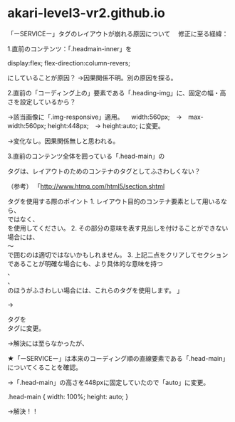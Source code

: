 # akari-level3-vr2.github.io

「ーSERVICEー」タグのレイアウトが崩れる原因について
　修正に至る経緯：


1.直前のコンテンツ：「.headmain-inner」を

display:flex;
flex-direction:column-revers;

にしていることが原因？
→因果関係不明。別の原因を探る。

2.直前の「コーディング上の」要素である「.heading-img」に、固定の幅・高さを設定しているから？

→該当画像に「.img-responsive」適用。
　width:560px;　→　max-width:560px;
   height:448px;　→  height:auto;
に変更。

→変化なし。因果関係無しと思われる。

3.直前のコンテンツ全体を囲っている「.head-main」の<section>タグは、レイアウトのためのコンテナのタグとしてふさわしくない？

（参考）
「http://www.htmq.com/html5/section.shtml

<section>タグを使用する際のポイント
1. レイアウト目的のコンテナ要素として用いるなら、<section>ではなく、<div>を使用してください。
2. その部分の意味を表す見出しを付けることができない場合には、<section>～</section>で囲むのは適切ではないかもしれません。
3. 上記二点をクリアしてセクションであることが明確な場合にも、より具体的な意味を持つ<article>、<aside>、<nav>のほうがふさわしい場合には、これらのタグを使用します。
」

→<section>タグを<div>タグに変更。

→解決には至らなかったが、

★「ーSERVICEー」は本来のコーディング順の直線要素である「.head-main」についてくることを確認。

→「.head-main」の高さを448pxに固定していたので「auto」に変更。

.head-main {
    width: 100%;
    height: auto;
}


→解決！！


